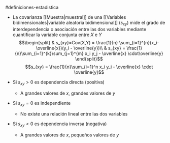 #definiciones-estadistica 

- La covarianza [[Muestra|muestral]] de una [[Variables bidimensionales|variable aleatoria bidimensional]] $(s_{xy})$ mide el grado de interdependencia o asociación entre las dos variables mediante cuantificar la variable conjunta entre $X$ e $Y$
$$\begin{split}
& s_{xy}=Cov(X,Y) = \frac{1}{n} \sum_{i=1}^{n}(x_i-\overline{x})(y_i - \overline{y})\\
& s_{xy} = \frac{1}{n}\sum_{i=1}^{k}\sum_{j=1}^{m} x_i y_j - \overline{x} \cdot\overline{y}
\end{split}$$
$$s_{xy} = \frac{1}{n}\sum_{i=1}^n x_i y_i - \overline{x} \cdot \overline{y}$$

- Si $s_{xy}>0$ es dependencia directa (positiva)
	- A grandes valores de $x$, grandes valores de $y$
- Si $s_{xy}=0$ es independiente
	- No existe una relación lineal entre las dos variables
- Si $s_{xy}<0$ es dependencia inversa (negativa)
	- A grandes valores de $x$, pequeños valores de $y$